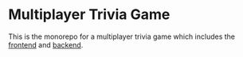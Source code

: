 # Multiplayer Trivia Game

This is the monorepo for a multiplayer trivia game which includes the [frontend](./frontend) and [backend](./backend).
